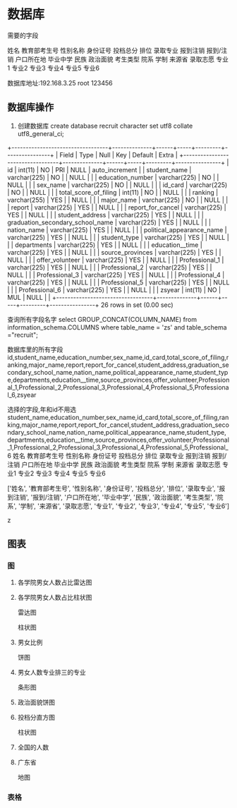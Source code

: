 # 数据库

需要的字段

姓名 教育部考生号 性别名称 身份证号    投档总分 排位  录取专业    报到注销 报到/注销 户口所在地 毕业中学  民族  政治面貌  考生类型  院系 学制  来源省 录取志愿  专业1 专业2 专业3 专业4 专业5 专业6

数据库地址:192.168.3.25
root
123456


## 数据库操作
1. 创建数据库
    create database recruit character set   utf8 collate utf8_general_ci;


+----------------------------------+--------------+------+-----+---------+----------------+
| Field                            | Type         | Null | Key | Default | Extra          |
+----------------------------------+--------------+------+-----+---------+----------------+
| id                               | int(11)      | NO   | PRI | NULL    | auto_increment |
| student_name                     | varchar(225) | NO   |     | NULL    |                |
| education_number                 | varchar(225) | NO   |     | NULL    |                |
| sex_name                         | varchar(225) | NO   |     | NULL    |                |
| id_card                          | varchar(225) | NO   |     | NULL    |                |
| total_score_of_filing            | int(11)      | NO   |     | NULL    |                |
| ranking                          | varchar(255) | YES  |     | NULL    |                |
| major_name                       | varchar(225) | NO   |     | NULL    |                |
| report                           | varchar(225) | YES  |     | NULL    |                |
| report_for_cancel                | varchar(225) | YES  |     | NULL    |                |
| student_address                  | varchar(225) | YES  |     | NULL    |                |
| graduation_secondary_school_name | varchar(225) | YES  |     | NULL    |                |
| nation_name                      | varchar(225) | YES  |     | NULL    |                |
| political_appearance_name        | varchar(225) | YES  |     | NULL    |                |
| student_type                     | varchar(225) | YES  |     | NULL    |                |
| departments                      | varchar(225) | YES  |     | NULL    |                |
| education__time                  | varchar(225) | YES  |     | NULL    |                |
| source_provinces                 | varchar(225) | YES  |     | NULL    |                |
| offer_volunteer                  | varchar(225) | YES  |     | NULL    |                |
| Professional_1                   | varchar(225) | YES  |     | NULL    |                |
| Professional_2                   | varchar(225) | YES  |     | NULL    |                |
| Professional_3                   | varchar(225) | YES  |     | NULL    |                |
| Professional_4                   | varchar(225) | YES  |     | NULL    |                |
| Professional_5                   | varchar(225) | YES  |     | NULL    |                |
| Professional_6                   | varchar(225) | YES  |     | NULL    |                |
| zsyear                           | int(11)      | NO   | MUL | NULL    |                |
+----------------------------------+--------------+------+-----+---------+----------------+
26 rows in set (0.00 sec)

查询所有字段名字
select GROUP_CONCAT(COLUMN_NAME) from information_schema.COLUMNS where table_name = 'zs' and table_schema ="recruit";

数据库里的所有字段
id,student_name,education_number,sex_name,id_card,total_score_of_filing,ranking,major_name,report,report_for_cancel,student_address,graduation_secondary_school_name,nation_name,political_appearance_name,student_type,departments,education__time,source_provinces,offer_volunteer,Professional_1,Professional_2,Professional_3,Professional_4,Professional_5,Professional_6,zsyear

选择的字段,年和id不用选
student_name,education_number,sex_name,id_card,total_score_of_filing,ranking,major_name,report,report_for_cancel,student_address,graduation_secondary_school_name,nation_name,political_appearance_name,student_type,departments,education__time,source_provinces,offer_volunteer,Professional_1,Professional_2,Professional_3,Professional_4,Professional_5,Professional_6
姓名
教育部考生号
性别名称
身份证号
投档总分
排位
录取专业
报到注销
报到/注销
户口所在地
毕业中学
民族
政治面貌
考生类型
院系
学制
来源省
录取志愿
专业1
专业2
专业3
专业4
专业5
专业6

['姓名', '教育部考生号', '性别名称', '身份证号', '投档总分', '排位', '录取专业', '报到注销', '报到/注销', '户口所在地', '毕业中学', '民族', '政治面貌', '考生类型', '院系', '学制', '来源省', '录取志愿', '专业1', '专业2', '专业3', '专业4', '专业5', '专业6']


z

## 

## 图表

### 图



1. 各学院男女人数占比雷达图

2. 各学院男女人数占比柱状图

   雷达图

   柱状图

3. 男女比例

   饼图

4. 男女人数专业排三的专业

   条形图

5. 政治面貌饼图

   

6. 投档分直方图

   柱状图

6. 全国的人数

7. 广东省

   地图

   

### 表格



